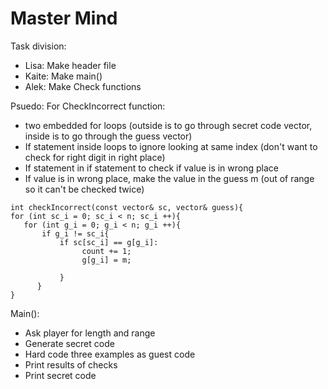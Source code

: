 # Master Mind

Task division:
- Lisa: Make header file
- Kaite: Make main()
- Alek: Make Check functions


Psuedo:
For CheckIncorrect function:
- two embedded for loops (outside is to go through secret code vector, inside is to go through the guess vector)
- If statement inside loops to ignore looking at same index (don't want to check for right digit in right place)
- If statement in if statement to check if value is in wrong place
- If value is in wrong place, make the value in the guess m (out of range so it can't be checked twice) 

```
int checkIncorrect(const vector& sc, vector& guess){
for (int sc_i = 0; sc_i < n; sc_i ++){
   for (int g_i = 0; g_i < n; g_i ++){
       if g_i != sc_i{
           if sc[sc_i] == g[g_i]:
                count += 1;
                g[g_i] = m;
                
           }
      }
}
```


Main(): 
- Ask player for length and range 
- Generate secret code 
- Hard code three examples as guest code 
- Print results of checks 
- Print secret code 
